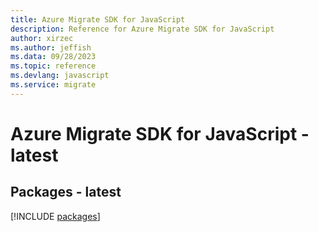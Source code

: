 ```yaml
---
title: Azure Migrate SDK for JavaScript
description: Reference for Azure Migrate SDK for JavaScript
author: xirzec
ms.author: jeffish
ms.data: 09/28/2023
ms.topic: reference
ms.devlang: javascript
ms.service: migrate
---
```

# Azure Migrate SDK for JavaScript - latest
## Packages - latest
[!INCLUDE [packages](migrate-index.md)]